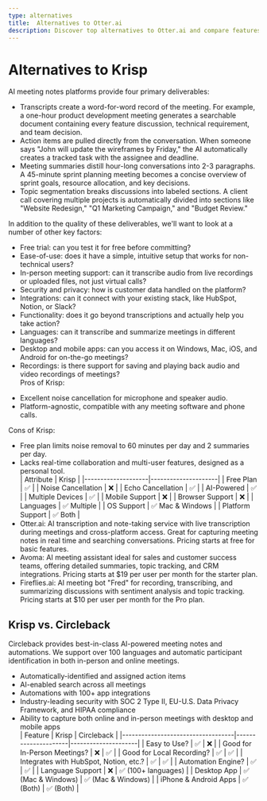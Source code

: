 ```yaml
---
type: alternatives
title:  Alternatives to Otter.ai  
description: Discover top alternatives to Otter.ai and compare features with Circleback. Make an informed choice for your transcription needs.
---
```


# Alternatives to Krisp    
AI meeting notes platforms provide four primary deliverables:  
  
* Transcripts create a word-for-word record of the meeting. For example, a one-hour product development meeting generates a searchable document containing every feature discussion, technical requirement, and team decision.  
* Action items are pulled directly from the conversation. When someone says "John will update the wireframes by Friday," the AI automatically creates a tracked task with the assignee and deadline.  
* Meeting summaries distill hour-long conversations into 2-3 paragraphs. A 45-minute sprint planning meeting becomes a concise overview of sprint goals, resource allocation, and key decisions.  
* Topic segmentation breaks discussions into labeled sections. A client call covering multiple projects is automatically divided into sections like "Website Redesign," "Q1 Marketing Campaign," and "Budget Review."  
  
In addition to the quality of these deliverables, we'll want to look at a number of other key factors:  
  
* Free trial: can you test it for free before committing?  
* Ease-of-use: does it have a simple, intuitive setup that works for non-technical users?  
* In-person meeting support: can it transcribe audio from live recordings or uploaded files, not just virtual calls?  
* Security and privacy: how is customer data handled on the platform?  
* Integrations: can it connect with your existing stack, like HubSpot, Notion, or Slack?  
* Functionality: does it go beyond transcriptions and actually help you take action?  
* Languages: can it transcribe and summarize meetings in different languages?  
* Desktop and mobile apps: can you access it on Windows, Mac, iOS, and Android for on-the-go meetings?  
* Recordings: is there support for saving and playing back audio and video recordings of meetings?    
Pros of Krisp:
- Excellent noise cancellation for microphone and speaker audio.
- Platform-agnostic, compatible with any meeting software and phone calls.

Cons of Krisp:
- Free plan limits noise removal to 60 minutes per day and 2 summaries per day.
- Lacks real-time collaboration and multi-user features, designed as a personal tool.  
| Attribute          | Krisp               |
|--------------------|---------------------|
| Free Plan          | ✅                  |
| Noise Cancellation | ❌                  |
| Echo Cancellation  | ✅                  |
| AI-Powered         | ✅                  |
| Multiple Devices   | ✅                  |
| Mobile Support     | ❌                  |
| Browser Support    | ❌                  |
| Languages          | ✅ Multiple         |
| OS Support         | ✅ Mac & Windows    |
| Platform Support   | ✅ Both             |  
- Otter.ai: AI transcription and note-taking service with live transcription during meetings and cross-platform access. Great for capturing meeting notes in real time and searching conversations. Pricing starts at free for basic features.
- Avoma: AI meeting assistant ideal for sales and customer success teams, offering detailed summaries, topic tracking, and CRM integrations. Pricing starts at $19 per user per month for the starter plan.
- Fireflies.ai: AI meeting bot "Fred" for recording, transcribing, and summarizing discussions with sentiment analysis and topic tracking. Pricing starts at $10 per user per month for the Pro plan.  
## Krisp vs. Circleback  
Circleback provides best-in-class AI-powered meeting notes and automations. We support over 100 languages and automatic participant identification in both in-person and online meetings.  
  
* Automatically-identified and assigned action items  
* AI-enabled search across all meetings  
* Automations with 100+ app integrations  
* Industry-leading security with SOC 2 Type II, EU-U.S. Data Privacy Framework, and HIPAA compliance  
* Ability to capture both online and in-person meetings with desktop and mobile apps    
| Feature                           | Krisp               | Circleback          |
|-----------------------------------|---------------------|---------------------|
| Easy to Use?                       | ✅                   | ❌                   |
| Good for In-Person Meetings?       | ❌                   | ✅                   |
| Good for Local Recording?          | ✅                   | ✅                   |
| Integrates with HubSpot, Notion, etc.? | ✅                   | ✅                   |
| Automation Engine?                 | ✅                   | ✅                   |
| Language Support                   | ❌                   | ✅ (100+ languages) |
| Desktop App                        | ✅ (Mac & Windows)   | ✅ (Mac & Windows)   |
| iPhone & Android Apps              | ✅ (Both)            | ✅ (Both)            |